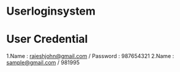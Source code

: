 # Userloginsystem

# User Credential

1.Name : rajeshjohn@gmail.com / Password : 987654321
2.Name : sample@gmail.com / 981995
